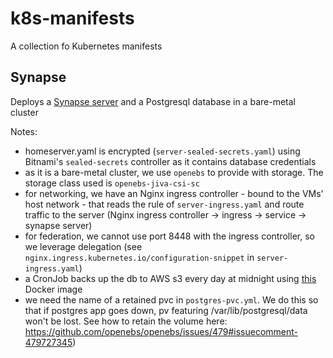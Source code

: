 # k8s-manifests

A collection fo Kubernetes manifests

## Synapse

Deploys a [Synapse server](https://github.com/matrix-org/synapse) and a Postgresql database in a bare-metal cluster

Notes:
* homeserver.yaml is encrypted (`server-sealed-secrets.yaml`) using Bitnami's `sealed-secrets` controller as it contains database credentials
* as it is a bare-metal cluster, we use `openebs` to provide with storage. The storage class used is `openebs-jiva-csi-sc`
* for networking, we have an Nginx ingress controller - bound to the VMs' host network - that reads the rule of `server-ingress.yaml` and route traffic to the server (Nginx ingress controller -> ingress -> service -> synapse server)
* for federation, we cannot use port 8448 with the ingress controller, so we leverage delegation (see `nginx.ingress.kubernetes.io/configuration-snippet` in `server-ingress.yaml`)
* a CronJob backs up the db to AWS s3 every day at midnight using [this](https://github.com/GregVes/docker-images/tree/main/pgdump-s3) Docker image
* we need the name of a retained pvc in `postgres-pvc.yml`. We do this so that if postgres app goes down, pv featuring /var/lib/postgresql/data won't be lost. See how to retain the volume here: https://github.com/openebs/openebs/issues/479#issuecomment-479727345)
